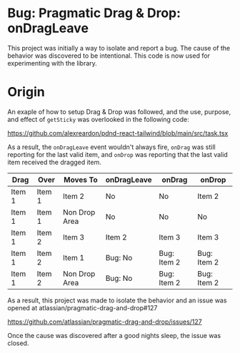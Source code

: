 # Bug: Pragmatic Drag & Drop: onDragLeave

This project was initially a way to isolate and report a bug. 
The cause of the behavior was discovered to be intentional.
This code is now used for experimenting with the library.

# Origin

An exaple of how to setup Drag & Drop was followed, and the 
use, purpose, and effect of `getSticky` was overlooked in 
the following code:

https://github.com/alexreardon/pdnd-react-tailwind/blob/main/src/task.tsx

As a result, the `onDragLeave` event wouldn't always fire, 
`onDrag` was still reporting for the last valid item, and 
`onDrop` was reporting that the last valid item received the 
dragged item.

| Drag | Over | Moves To | onDragLeave | onDrag | onDrop |
| --- | --- | --- | --- | --- | --- |
| Item 1 | Item 1 | Item 2 | No | No | Item 2 |
| Item 1 | Item 1 | Non Drop Area | No | No | No |
| Item 1 | Item 2 | Item 3 | Item 2 | Item 3 | Item 3 |
| Item 1 | Item 2 | Item 1 | Bug: No | Bug: Item 2 | Bug: Item 2 |
| Item 1 | Item 2 | Non Drop Area | Bug: No | Bug: Item 2 | Bug: Item 2 |

As a result, this project was made to isolate the behavior
and an issue was opened at atlassian/pragmatic-drag-and-drop#127

https://github.com/atlassian/pragmatic-drag-and-drop/issues/127

Once the cause was discovered after a good nights sleep, the 
issue was closed.
